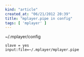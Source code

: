 ```yaml
---
kind: "article"
created_at: "06/21/2012 20:39"
title: "mplayer.pipe in config"
tags: [ 'mplayer' ]
---
```

~/.mplayer/config
<pre><code class='bash'>slave = yes
input:file=~/.mplayer/mplayer.pipe
</code></pre>
